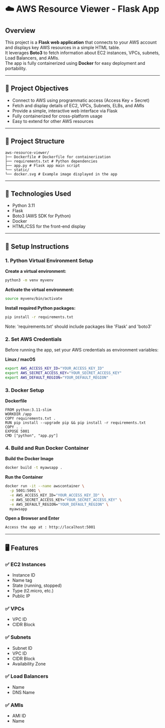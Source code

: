 # ☁️ AWS Resource Viewer - Flask App

## Overview

This project is a **Flask web application** that connects to your AWS account and displays key AWS resources in a simple HTML table.  
It leverages **Boto3** to fetch information about EC2 instances, VPCs, subnets, Load Balancers, and AMIs.  
The app is fully containerized using **Docker** for easy deployment and portability.

---

## 🎯 Project Objectives

- Connect to AWS using programmatic access (Access Key + Secret)
- Fetch and display details of EC2, VPCs, Subnets, ELBs, and AMIs
- Provide a simple, interactive web interface via Flask
- Fully containerized for cross-platform usage
- Easy to extend for other AWS resources

---

## 📁 Project Structure

```
aws-resource-viewer/
├── Dockerfile # Dockerfile for containerization
├── requirements.txt # Python dependencies
├── app.py # Flask app main script
└── static/
└── docker.svg # Example image displayed in the app
```

---

## 🧰 Technologies Used

- Python 3.11
- Flask
- Boto3 (AWS SDK for Python)
- Docker
- HTML/CSS for the front-end display

---

## 🚀 Setup Instructions
### 1. Python Virtual Environment Setup
**Create a virtual environment:**
```bash
python3 -m venv myvenv
```
**Activate the virtual environment:**
```bash
source myvenv/bin/activate
```
**Install required Python packages:**
```bash
pip install -r requirements.txt
```
Note: 'requirements.txt' should include packages like 'Flask' and 'boto3'

### 2. Set AWS Credentials

Before running the app, set your AWS credentials as environment variables:

**Linux / macOS**
```bash
export AWS_ACCESS_KEY_ID="YOUR_ACCESS_KEY_ID"
export AWS_SECRET_ACCESS_KEY="YOUR_SECRET_ACCESS_KEY"
export AWS_DEFAULT_REGION="YOUR_DEFAULT_REGION"
```

### 3. Docker Setup
**Dockerfile**

```Copy code
FROM python:3.11-slim
WORKDIR /app
COPY requirements.txt .
RUN pip install --upgrade pip && pip install -r requirements.txt
COPY . .
EXPOSE 5001
CMD ["python", "app.py"]
```

### 4. Build and Run Docker Container
**Build the Docker Image**
```bash
docker build -t myawsapp .
```

**Run the Container**
```bash
docker run -it --name awscontainer \
  -p 5001:5001 \
  -e AWS_ACCESS_KEY_ID="YOUR_ACCESS_KEY_ID" \
  -e AWS_SECRET_ACCESS_KEY="YOUR_SECRET_ACCESS_KEY" \
  -e AWS_DEFAULT_REGION="YOUR_DEFAULT_REGION" \
  myawsapp
```
**Open a Browser and Enter**
```bash
Access the app at : http://localhost:5001
```
---

## 🖥️ Features
### ✅ EC2 Instances
- Instance ID
- Name tag
- State (running, stopped)
- Type (t2.micro, etc.)
- Public IP

### ✅ VPCs
- VPC ID
- CIDR Block

### ✅ Subnets
- Subnet ID
- VPC ID
- CIDR Block
- Availability Zone

### ✅ Load Balancers
- Name
- DNS Name

### ✅ AMIs
- AMI ID
- Name

